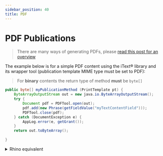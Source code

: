 ```yaml
---
sidebar_position: 40
title: PDF
---
```


PDF Publications
====================

> There are many ways of generating PDFs, please [read this post for an overview](https://community.simplicite.io/t/pdf-publication/2159/3)

The example below is for a simple PDF content using the iText&reg; library and its wrapper tool (publication template MIME type must be set to PDF):

> For **binary** contents the return type of method **must** be `byte[]`

```Java
public byte[] myPublicationMethod (PrintTemplate pt) {
	ByteArrayOutputStream out = new java.io.ByteArrayOutputStream();
	try {
		Document pdf = PDFTool.open(out);
		pdf.add(new Phrase(getFieldValue("myTextContentField")));
		PDFTool.close(pdf);
	} catch (DocumentException e) {
		AppLog.error(e, getGrant());
	}
	return out.toByteArray();
	
}
```

<details>
<summary>Rhino equivalent</summary>

```javascript
importPackage(Packages.com.lowagie.text);

MyObject.myPublicationMethod = function(pt) {
	try {
		var out = new java.io.ByteArrayOutputStream();
		var pdf = PDFTool.open(out);
		pdf.add(new Phrase(this.getFieldValue("myTextContentField")));
		PDFTool.close(pdf);
		return out.toByteArray();
	} catch(e) {
		console.error(e);
	}
};
```

</details>